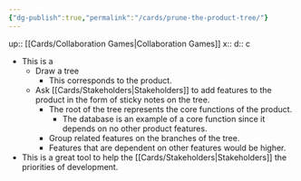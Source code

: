 ```yaml
---
{"dg-publish":true,"permalink":"/cards/prune-the-product-tree/"}
---
```


up:: [[Cards/Collaboration Games\|Collaboration Games]] 
x:: 
d:: c
- This is a 
	- Draw a tree 
		- This corresponds to the product. 
	- Ask [[Cards/Stakeholders\|Stakeholders]] to add features to the product in the form of sticky notes on the tree. 
		- The root of the tree represents the core functions of the product. 
			- The database is an example of a core function since it depends on no other product features.
		- Group related features on the branches of the tree.
		- Features that are dependent on other features would be higher. 
- This is a great tool to help the [[Cards/Stakeholders\|Stakeholders]] the priorities of development. 
